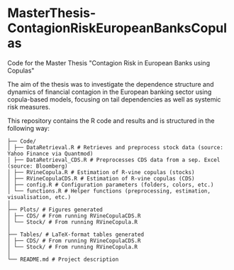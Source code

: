 # MasterThesis-ContagionRiskEuropeanBanksCopulas
Code for the Master Thesis "Contagion Risk in European Banks using Copulas"

The aim of the thesis was to investigate the dependence structure and dynamics
of financial contagion in the European banking sector using copula-based models,
focusing on tail dependencies as well as systemic risk measures. 

This repository contains the R code and results and is structured in the following way:

```
├── Code/
│ ├── DataRetrieval.R # Retrieves and preprocess stock data (source: Yahoo Finance via Quantmod)
│ ├── DataRetrieval_CDS.R # Preprocesses CDS data from a sep. Excel (source: Bloomberg)
│ ├── RVineCopula.R # Estimation of R-vine copulas (stocks)
│ ├── RVineCopulaCDS.R # Estimation of R-vine copulas (CDS)
│ ├── config.R # Configuration parameters (folders, colors, etc.)
│ └── functions.R # Helper functions (preprocessing, estimation, visualisation, etc.)
│
├── Plots/ # Figures generated
│ ├── CDS/ # From running RVineCopulaCDS.R
│ └── Stock/ # From running RVineCopula.R
│
├── Tables/ # LaTeX-format tables generated
│ ├── CDS/ # From running RVineCopulaCDS.R
│ └── Stock/ # From running RVineCopula.R
│
└── README.md # Project description
```
